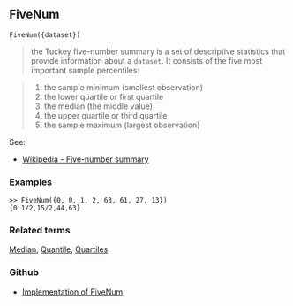 ## FiveNum

```
FiveNum({dataset})
```
  
> the Tuckey five-number summary is a set of descriptive statistics that provide information about a `dataset`. It consists of the five most important sample percentiles:

>1. the sample minimum (smallest observation)
>2. the lower quartile or first quartile
>3. the median (the middle value)
>4. the upper quartile or third quartile
>5. the sample maximum (largest observation)
    
See:
* [Wikipedia - Five-number summary](https://en.wikipedia.org/wiki/Five-number_summary)
 

### Examples

``` 
>> FiveNum({0, 0, 1, 2, 63, 61, 27, 13}) 
{0,1/2,15/2,44,63}
```

### Related terms 
[Median](Median.md), [Quantile](Quantile.md), [Quartiles](Quartiles.md)

### Github

* [Implementation of FiveNum](https://github.com/axkr/symja_android_library/blob/master/symja_android_library/matheclipse-core/src/main/java/org/matheclipse/core/builtin/StatisticsFunctions.java#L1655) 

